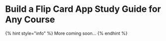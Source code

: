 # Build a Flip Card App Study Guide for Any Course

{% hint style="info" %}
More coming soon...
{% endhint %}

